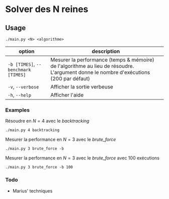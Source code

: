 # Solver des N reines

## Usage

`./main.py <N> <algorithme>`

option|description
-|-
`-b [TIMES]`, `--benchmark [TIMES]`|Mesurer la performance (temps & mémoire) de l'algorithme au lieu de résoudre. L'argument donne le nombre d'exécutions (200 par défaut)
`-v`, `--verbose`|Afficher la sortie verbeuse
`-h`, `--help`|Afficher l'aide

### Examples

Résoudre en $N=4$ avec le *backtracking*

`./main.py 4 backtracking`

Mesurer la performance en $N=3$ avec le *brute_force*

`./main.py 3 brute_force -b`

Mesurer la performance en $N=3$ avec le *brute_force* avec 100 exécutions

`./main.py 3 brute_force -b 100`

### Todo

- Marius' techniques
